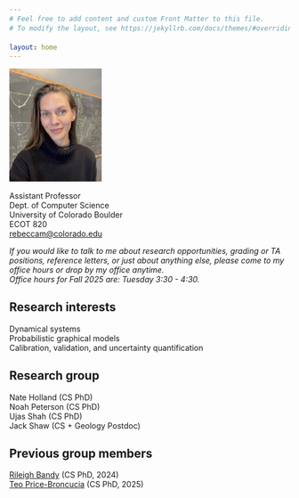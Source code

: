 ```yaml
---
# Feel free to add content and custom Front Matter to this file.
# To modify the layout, see https://jekyllrb.com/docs/themes/#overriding-theme-defaults

layout: home
---
```

<img src="rem-bb.jpg" style="width:33%; height: auto">

Assistant Professor  
Dept. of Computer Science  
University of Colorado Boulder  
ECOT 820  
rebeccam@colorado.edu  

*If you would like to talk to me about research opportunities, grading or TA positions, reference letters, or just about anything else, please come to my office hours or drop by my office anytime.  
Office hours for Fall 2025 are:  Tuesday 3:30 - 4:30.*

## Research interests
Dynamical systems  
Probabilistic graphical models  
Calibration, validation, and uncertainty quantification

## Research group  
Nate Holland (CS PhD)  
Noah Peterson (CS PhD)  
Ujas Shah (CS PhD)  
Jack Shaw (CS + Geology Postdoc)  

## Previous group members
[Rileigh Bandy](https://rbandy.github.io/) (CS PhD, 2024)  
[Teo Price-Broncucia](https://teopb.github.io) (CS PhD, 2025)  


